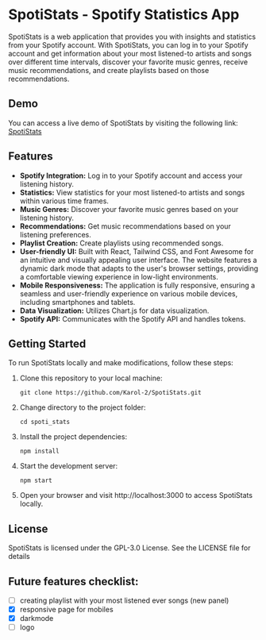 # SpotiStats - Spotify Statistics App

SpotiStats is a web application that provides you with insights and statistics from your Spotify account. With SpotiStats, you can log in to your Spotify account and get information about your most listened-to artists and songs over different time intervals, discover your favorite music genres, receive music recommendations, and create playlists based on those recommendations.
## Demo

You can access a live demo of SpotiStats by visiting the following link: [SpotiStats](https://spotistats-ai97.onrender.com/)

## Features

- **Spotify Integration:** Log in to your Spotify account and access your listening history.
- **Statistics:** View statistics for your most listened-to artists and songs within various time frames.
- **Music Genres:** Discover your favorite music genres based on your listening history.
- **Recommendations:** Get music recommendations based on your listening preferences.
- **Playlist Creation:** Create playlists using recommended songs.
- **User-friendly UI:** Built with React, Tailwind CSS, and Font Awesome for an intuitive and visually appealing user interface. The website features a dynamic dark mode that adapts to the user's browser settings, providing a comfortable viewing experience in low-light environments.
- **Mobile Responsiveness:** The application is fully responsive, ensuring a seamless and user-friendly experience on various mobile devices, including smartphones and tablets.
- **Data Visualization:** Utilizes Chart.js for data visualization.
- **Spotify API:** Communicates with the Spotify API and handles tokens.


## Getting Started

To run SpotiStats locally and make modifications, follow these steps:

1. Clone this repository to your local machine:
    ```shell
   git clone https://github.com/Karol-2/SpotiStats.git
   ```
2. Change directory to the project folder:
    ```shell
   cd spoti_stats
   ```
3. Install the project dependencies:
    ```shell
   npm install
   ```
4. Start the development server:
    ```shell
   npm start
   ```
5. Open your browser and visit http://localhost:3000 to access SpotiStats locally.

## License
SpotiStats is licensed under the GPL-3.0 License. See the LICENSE file for details



## Future features checklist:
- [ ]  creating playlist with your most listened ever songs (new panel)
- [X]  responsive page for mobiles
- [X]  darkmode
- [ ]  logo
